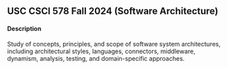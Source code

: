## USC CSCI 578 Fall 2024 (Software Architecture)

#### Description
 Study of concepts, principles, and scope of software system architectures, including architectural styles, languages, connectors, middleware, dynamism, analysis, testing, and domain-specific approaches.

